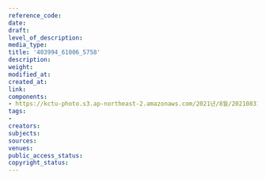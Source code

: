 ```yaml
---
reference_code: 
date: 
draft: 
level_of_description: 
media_type: 
title: '403994_61006_5758'
description: 
weight: 
modified_at: 
created_at: 
link: 
components:
- https://kctu-photo.s3.ap-northeast-2.amazonaws.com/2021년/8월/20210831_현대제철+비정규직+자회사전환+반대+시민사회종교단체+기자회견/403994_61006_5758.jpg
tags:
- 
creators: 
subjects: 
sources: 
venues: 
public_access_status: 
copyright_status: 
---
```

